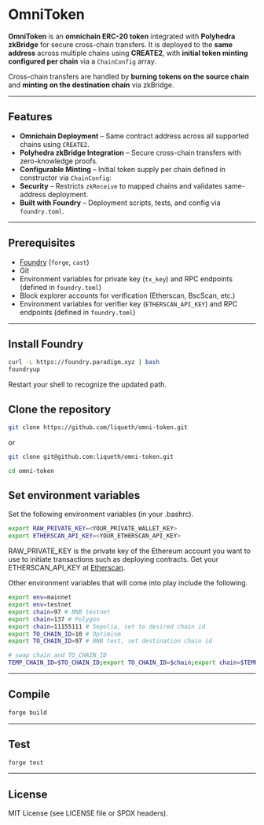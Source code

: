 # OmniToken

**OmniToken** is an **omnichain ERC-20 token** integrated with **Polyhedra zkBridge** for secure cross-chain transfers.
It is deployed to the **same address** across multiple chains using **CREATE2**, with **initial token minting configured per chain** via a `ChainConfig` array.

Cross-chain transfers are handled by **burning tokens on the source chain** and **minting on the destination chain** via zkBridge.

---

## Features

* **Omnichain Deployment** – Same contract address across all supported chains using `CREATE2`.
* **Polyhedra zkBridge Integration** – Secure cross-chain transfers with zero-knowledge proofs.
* **Configurable Minting** – Initial token supply per chain defined in constructor via `ChainConfig`:
* **Security** – Restricts `zkReceive` to mapped chains and validates same-address deployment.
* **Built with Foundry** – Deployment scripts, tests, and config via `foundry.toml`.

---

## Prerequisites

* [Foundry](https://book.getfoundry.sh/) (`forge`, `cast`)
* Git
* Environment variables for private key (`tx_key`) and RPC endpoints (defined in `foundry.toml`)
* Block explorer accounts for verification (Etherscan, BscScan, etc.)
* Environment variables for verifier key (`ETHERSCAN_API_KEY`) and RPC endpoints (defined in `foundry.toml`)

---

## Install Foundry

```bash
curl -L https://foundry.paradigm.xyz | bash
foundryup
```

Restart your shell to recognize the updated path.

## Clone the repository

```bash
git clone https://github.com/liqueth/omni-token.git
```

or

```bash
git clone git@github.com:liqueth/omni-token.git
```

```bash
cd omni-token
```

## Set environment variables

Set the following environment variables (in your .bashrc).

```bash
export RAW_PRIVATE_KEY=<YOUR_PRIVATE_WALLET_KEY>
export ETHERSCAN_API_KEY=<YOUR_ETHERSCAN_API_KEY>
```

RAW_PRIVATE_KEY is the private key of the Ethereum account you want to use to initiate transactions such as deploying contracts.
Get your ETHERSCAN_API_KEY at [Etherscan](https://etherscan.io/myaccount).

Other environment variables that will come into play include the following.

```bash
export env=mainnet
export env=testnet
export chain=97 # BNB testnet
export chain=137 # Polygon
export chain=11155111 # Sepolia, set to desired chain id
export TO_CHAIN_ID=10 # Optimism
export TO_CHAIN_ID=97 # BNB test, set destination chain id
```

```bash
# swap chain and TO_CHAIN_ID
TEMP_CHAIN_ID=$TO_CHAIN_ID;export TO_CHAIN_ID=$chain;export chain=$TEMP_CHAIN_ID
```

---

## Compile

```bash
forge build
```

---

## Test

```bash
forge test
```

---

## License

MIT License (see LICENSE file or SPDX headers).

